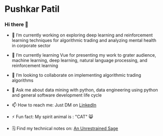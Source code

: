 # Pushkar Patil

### Hi there 👋


- 🔭 I’m currently working on exploring deep learning and reinforcement learning techniques for algorithmic trading and analyzing mental health in corporate sector


- 🌱 I’m currently learning Vue for presenting my work to grater audience, machine learning, deep learning, natural language processing, and reinforcement learning


- 👯 I’m looking to collaborate on implementing algorithmic trading algorithms


- 💬 Ask me about data mining with python, data engineering using python and general software development life cycle


- 📫 How to reach me: Just DM on [LinkedIn](https://www.linkedin.com/in/patilpushkarp/)


- ⚡ Fun fact: My spirit animal is : "CAT" 😸

- 🗒 Find my technical notes on: [An Unrestrained Sage](https://patilpushkarp.gitbook.io/sage/)
